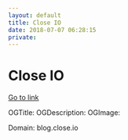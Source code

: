 ```yaml
---
layout: default
title: Close IO
date: 2018-07-07 06:28:15
private: 
---
```


# Close IO

[Go to link](http://blog.close.io/outreach-email-reply)

OGTitle: 
OGDescription: 
OGImage: 

Domain: blog.close.io

